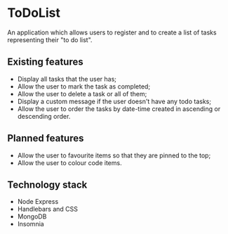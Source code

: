 # ToDoList
An application which allows users to register and to create a list of tasks representing their "to do list".

## Existing features
* Display all tasks that the user has;
* Allow the user to mark the task as completed;
* Allow the user to delete a task or all of them;
* Display a custom message if the user doesn't have any
todo tasks;
* Allow the user to order the tasks by date-time created in ascending or descending order.

## Planned features
* Allow the user to favourite items so that they are pinned to the top;
* Allow the user to colour code items.

## Technology stack
* Node Express
* Handlebars and CSS
* MongoDB
* Insomnia
